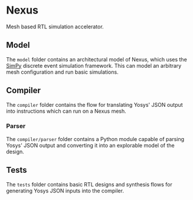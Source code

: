 # Nexus

Mesh based RTL simulation accelerator.

## Model
The `model` folder contains an architectural model of Nexus, which uses the [SimPy](http://simpy.readthedocs.io) discrete event simulation framework. This can model an arbitrary mesh configuration and run basic simulations.

## Compiler
The `compiler` folder contains the flow for translating Yosys' JSON output into instructions which can run on a Nexus mesh.

### Parser
The `compiler/parser` folder contains a Python module capable of parsing Yosys' JSON output and converting it into an explorable model of the design.

## Tests
The `tests` folder contains basic RTL designs and synthesis flows for generating Yosys JSON inputs into the compiler.
